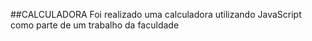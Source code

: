 ##CALCULADORA
Foi realizado uma calculadora utilizando JavaScript como parte de um trabalho da faculdade
